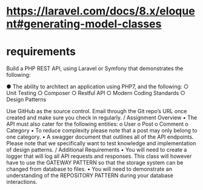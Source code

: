 # https://laravel.com/docs/8.x/eloquent#generating-model-classes

# requirements

Build a PHP REST API, using Laravel or Symfony that demonstrates the following:

● The ability to architect an application using PHP7, and the following:
○ Unit Testing
○ Composer
○ Restful API
○ Modern Coding Standards
○ Design Patterns

Use GitHub as the source control. Email through the Git repo’s URL once created and make sure
you check in regularly.
/ Assignment Overview
• The API must also cater for the following entities:
o User
o Post
o Comment
o Category
• To reduce complexity please note that a post may only belong to one category.
• A swagger document that outlines all of the API endpoints.
Please note that we specifically want to test knowledge and implementation of design patterns.
/ Additional Requirements
• You will need to create a logger that will log all API requests and responses. This class will
however have to use the GATEWAY PATTERN so that the storage system can be changed
from database to files.
• You will need to demonstrate an understanding of the REPOSITORY PATTERN during your
database interactions.